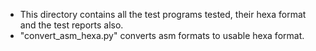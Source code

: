 * This directory contains all the test programs tested, their hexa format and the test reports also.
* "convert_asm_hexa.py" converts asm formats to usable hexa format.
